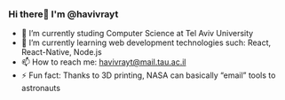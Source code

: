 ### Hi there👋 I'm @havivrayt
- 🔭 I’m currently studing Computer Science at Tel Aviv University
- 🌱 I’m currently learning web development technologies such: React, React-Native, Node.js 
- 📫 How to reach me: havivrayt@mail.tau.ac.il
- ⚡ Fun fact: Thanks to 3D printing, NASA can basically “email” tools to astronauts
